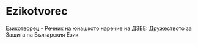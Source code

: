 # Ezikotvorec
Езикотворец - Речник на юнашкото наречие на ДЗБЕ: Дружеството за Защита на Българския Език
